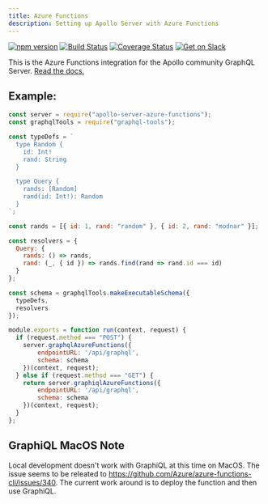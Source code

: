 ```yaml
---
title: Azure Functions
description: Setting up Apollo Server with Azure Functions
---
```


[![npm version](https://badge.fury.io/js/apollo-server-core.svg)](https://badge.fury.io/js/apollo-server-core) [![Build Status](https://travis-ci.org/apollographql/apollo-server.svg?branch=master)](https://travis-ci.org/apollographql/apollo-server) [![Coverage Status](https://coveralls.io/repos/github/apollographql/apollo-server/badge.svg?branch=master)](https://coveralls.io/github/apollographql/apollo-server?branch=master) [![Get on Slack](https://img.shields.io/badge/slack-join-orange.svg)](https://www.apollographql.com/#slack)

This is the Azure Functions integration for the Apollo community GraphQL Server. [Read the docs.](https://www.apollographql.com/docs/apollo-server/)


## Example:

```js
const server = require("apollo-server-azure-functions");
const graphqlTools = require("graphql-tools");

const typeDefs = `
  type Random {
    id: Int!
    rand: String
  }

  type Query {
    rands: [Random]
    rand(id: Int!): Random
  }
`;

const rands = [{ id: 1, rand: "random" }, { id: 2, rand: "modnar" }];

const resolvers = {
  Query: {
    rands: () => rands,
    rand: (_, { id }) => rands.find(rand => rand.id === id)
  }
};

const schema = graphqlTools.makeExecutableSchema({
  typeDefs,
  resolvers
});

module.exports = function run(context, request) {
  if (request.method === "POST") {
    server.graphqlAzureFunctions({
        endpointURL: '/api/graphql',
        schema: schema
    })(context, request);
  } else if (request.method === "GET") {
    return server.graphiqlAzureFunctions({
        endpointURL: '/api/graphql',
        schema: schema
    })(context, request);
  }
};
```

## GraphiQL MacOS Note

Local development doesn't work with GraphiQL at this time on MacOS. The issue seems to be releated to https://github.com/Azure/azure-functions-cli/issues/340. The current work around is to deploy the function and then use GraphiQL.
